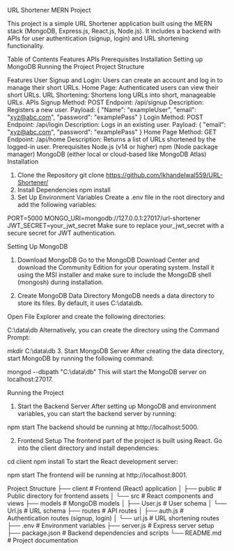 URL Shortener MERN Project



This project is a simple URL Shortener application built using the MERN stack (MongoDB, Express.js, React.js, Node.js). It includes a backend with APIs for user authentication (signup, login) and URL shortening functionality.

Table of Contents
Features
APIs
Prerequisites
Installation
Setting up MongoDB
Running the Project
Project Structure

Features
User Signup and Login: Users can create an account and log in to manage their short URLs.
Home Page: Authenticated users can view their short URLs.
URL Shortening: Shortens long URLs into short, manageable URLs.
APIs
Signup
Method: POST
Endpoint: /api/signup
Description: Registers a new user.
Payload:
{
  "Name": "exampleUser",
  "email": "xyz@abc.com",
  "password": "examplePass"
}
Login
Method: POST
Endpoint: /api/login
Description: Logs in an existing user.
Payload:
{
  "email": "xyz@abc.com",
  "password": "examplePass"
}
Home Page
Method: GET
Endpoint: /api/home
Description: Returns a list of URLs shortened by the logged-in user.
Prerequisites
Node.js (v14 or higher)
npm (Node package manager)
MongoDB (either local or cloud-based like MongoDB Atlas)
Installation
1. Clone the Repository
git clone https://github.com/lkhandelwal559/URL-Shortener/
2. Install Dependencies
npm install
3. Set Up Environment Variables
Create a .env file in the root directory and add the following variables:

PORT=5000
MONGO_URI=mongodb://127.0.0.1:27017/url-shortener
JWT_SECRET=your_jwt_secret
Make sure to replace your_jwt_secret with a secure secret for JWT authentication.

Setting Up MongoDB
1. Download MongoDB
Go to the MongoDB Download Center and download the Community Edition for your operating system. Install it using the MSI installer and make sure to include the MongoDB shell (mongosh) during installation.

2. Create MongoDB Data Directory
MongoDB needs a data directory to store its files. By default, it uses C:\data\db.

Open File Explorer and create the following directories:

C:\data\db
Alternatively, you can create the directory using the Command Prompt:

mkdir C:\data\db
3. Start MongoDB Server
After creating the data directory, start MongoDB by running the following command:

mongod --dbpath "C:\data\db"
This will start the MongoDB server on localhost:27017.

Running the Project
1. Start the Backend Server
After setting up MongoDB and environment variables, you can start the backend server by running:

npm start
The backend should be running at http://localhost:5000.

2. Frontend Setup
The frontend part of the project is built using React. Go into the client directory and install dependencies:

cd client
npm install
To start the React development server:

npm start
The frontend will be running at http://localhost:8001.

Project Structure
├── client                # Frontend (React) application
│   ├── public            # Public directory for frontend assets
│   └── src               # React components and views
├── models                # MongoDB models
│   ├── User.js           # User schema
│   └── Url.js            # URL schema
├── routes                # API routes
│   ├── auth.js           # Authentication routes (signup, login)
│   └── url.js            # URL shortening routes
├── .env                  # Environment variables
├── server.js             # Express server setup
├── package.json          # Backend dependencies and scripts
└── README.md             # Project documentation



